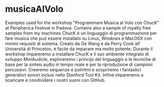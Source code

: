 # musicaAlVolo
Examples used for the workshop "Programmare Musica al Volo con ChucK" at Peripherica Festival in Padova. Contains also a sample of royalty free samples from my machines
ChucK é un linguaggio di programmazione per fare musica che può essere installato su Linux, Windows e MacOSX con minimi requisiti di sistema. Creato da Ge Wang e da Perry Cook all' Università di Princeton, è facile da imparare ma molto potente.
Durante il workshop impareremo a installare ChucK e il suo ambiente integrato di sviluppo MiniAudicle, esploreremo i principi del linguaggio e le tecniche di base per la sintesi audio in tempo reale e per la riproduzione di campioni percussivi.
Creeremo sequenze e poliritmi e scopriremo i fantastici generatori sonori inclusi nello Stanford Tool Kit.
Infine impareremo a scaricare e condividere i nostri suoni con GitHub.

